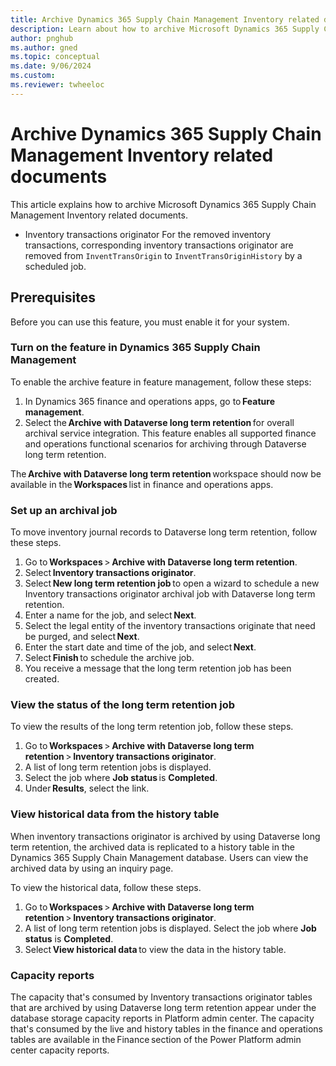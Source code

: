 ```yaml
---
title: Archive Dynamics 365 Supply Chain Management Inventory related documents 
description: Learn about how to archive Microsoft Dynamics 365 Supply Chain Management Inventory related documents 
author: pnghub
ms.author: gned
ms.topic: conceptual
ms.date: 9/06/2024
ms.custom:
ms.reviewer: twheeloc
---
```

# Archive Dynamics 365 Supply Chain Management Inventory related documents 

This article explains how to archive Microsoft Dynamics 365 Supply Chain Management Inventory related documents. 

 - Inventory transactions originator 
For the removed inventory transactions, corresponding inventory transactions originator are removed from `InventTransOrigin` to `InventTransOriginHistory` by a scheduled job. 

## Prerequisites 

Before you can use this feature, you must enable it for your system.

### Turn on the feature in Dynamics 365 Supply Chain Management 

To enable the archive feature in feature management, follow these steps:
1. In Dynamics 365 finance and operations apps, go to **Feature management**.
2. Select the **Archive with Dataverse long term retention** for overall archival service integration. This feature enables all supported finance and operations functional scenarios for archiving through 
Dataverse long term retention. 

The **Archive with Dataverse long term retention** workspace should now be available in the **Workspaces** list in finance and operations apps. 

### Set up an archival job 

To move inventory journal records to Dataverse long term retention, follow these steps. 

1. Go to **Workspaces** > **Archive with Dataverse long term retention**.
2. Select **Inventory transactions originator**.
3. Select **New long term retention job** to open a wizard to schedule a new Inventory transactions originator archival job with Dataverse long term retention.
4. Enter a name for the job, and select **Next**.
5. Select the legal entity of the inventory transactions originate that need be purged, and select **Next**.
6. Enter the start date and time of the job, and select **Next**.
7. Select **Finish** to schedule the archive job.
8. You receive a message that the long term retention job has been created. 

### View the status of the long term retention job 

To view the results of the long term retention job, follow these steps. 

1. Go to **Workspaces** > **Archive with Dataverse long term retention** > **Inventory transactions originator**.
2. A list of long term retention jobs is displayed.
3. Select the job where **Job status** is **Completed**.
4. Under **Results**, select the link. 

### View historical data from the history table 

When inventory transactions originator is archived by using Dataverse long term retention, the archived data is replicated to a history table in the Dynamics 365 Supply Chain Management database. Users can view 
the archived data by using an inquiry page. 

To view the historical data, follow these steps. 
1. Go to **Workspaces** > **Archive with Dataverse long term retention** > **Inventory transactions originator**.
2. A list of long term retention jobs is displayed. Select the job where **Job status** is **Completed**.
3. Select **View historical data** to view the data in the history table. 

### Capacity reports 

The capacity that's consumed by Inventory transactions originator tables that are archived by using Dataverse long term retention appear under the database storage capacity reports in Platform admin center. The
capacity that's consumed by the live and history tables in the finance and operations tables are available in the Finance section of the Power Platform admin center capacity reports. 

 
